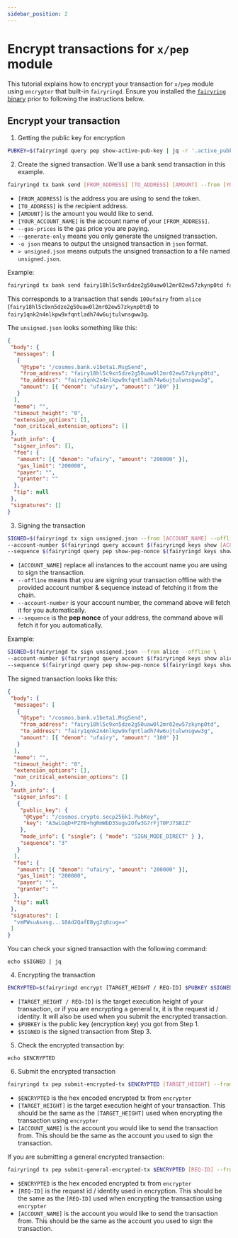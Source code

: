 ```yaml
---
sidebar_position: 2
---
```


# Encrypt transactions for `x/pep` module

This tutorial explains how to encrypt your transaction for `x/pep` module using `encrypter` that built-in `fairyringd`.
Ensure you installed the [`fairyring` binary](../running-a-node/installation.md) prior to following the instructions below.

## Encrypt your transaction

1. Getting the public key for encryption

```bash
PUBKEY=$(fairyringd query pep show-active-pub-key | jq -r '.active_pubkey.public_key')
```

2. Create the signed transaction. We'll use a bank send transaction in this example.

```bash
fairyringd tx bank send [FROM_ADDRESS] [TO_ADDRESS] [AMOUNT] --from [YOUR_ACCOUNT_NAME] --gas-prices 1ufairy --generate-only -o json -y > unsigned.json
```

- `[FROM_ADDRESS]` is the address you are using to send the token.
- `[TO_ADDRESS]` is the recipient address.
- `[AMOUNT]` is the amount you would like to send.
- `[YOUR_ACCOUNT_NAME]` is the account name of your `[FROM_ADDRESS]`.
- `--gas-prices` is the gas price you are paying.
- `--generate-only` means you only generate the unsigned transaction.
- `-o json` means to output the unsigned transaction in `json` format.
- `> unsigned.json` means outputs the unsigned transaction to a file named `unsigned.json`.

Example:

```bash
fairyringd tx bank send fairy18hl5c9xn5dze2g50uaw0l2mr02ew57zkynp0td fairy1qnk2n4nlkpw9xfqntladh74w6ujtulwnsgww3g 100ufairy --from alice --gas-prices 1ufairy --generate-only -o json -y > unsigned.json
```

This corresponds to a transaction that sends `100ufairy` from `alice` (`fairy18hl5c9xn5dze2g50uaw0l2mr02ew57zkynp0td`) to `fairy1qnk2n4nlkpw9xfqntladh74w6ujtulwnsgww3g`.

The `unsigned.json` looks something like this:

```json
{
 "body": {
  "messages": [
   {
    "@type": "/cosmos.bank.v1beta1.MsgSend",
    "from_address": "fairy18hl5c9xn5dze2g50uaw0l2mr02ew57zkynp0td",
    "to_address": "fairy1qnk2n4nlkpw9xfqntladh74w6ujtulwnsgww3g",
    "amount": [{ "denom": "ufairy", "amount": "100" }]
   }
  ],
  "memo": "",
  "timeout_height": "0",
  "extension_options": [],
  "non_critical_extension_options": []
 },
 "auth_info": {
  "signer_infos": [],
  "fee": {
   "amount": [{ "denom": "ufairy", "amount": "200000" }],
   "gas_limit": "200000",
   "payer": "",
   "granter": ""
  },
  "tip": null
 },
 "signatures": []
}
```

3. Signing the transaction

```bash
SIGNED=$(fairyringd tx sign unsigned.json --from [ACCOUNT_NAME] --offline \
--account-number $(fairyringd query account $(fairyringd keys show [ACCOUNT_NAME] -a) -o json | jq -r '.account_number') \
--sequence $(fairyringd query pep show-pep-nonce $(fairyringd keys show [ACCOUNT_NAME] -a) -o json | jq -r '.pepNonce.nonce'))
```

- `[ACCOUNT_NAME]` replace all instances to the account name you are using to sign the transaction.
- `--offline` means that you are signing your transaction offline with the provided account number & sequence instead of fetching it from the chain.
- `--account-number` is your account number, the command above will fetch it for you automatically.
- `--sequence` is the **pep nonce** of your address, the command above will fetch it for you automatically.

Example:

```bash
SIGNED=$(fairyringd tx sign unsigned.json --from alice --offline \
--account-number $(fairyringd query account $(fairyringd keys show alice -a) -o json | jq -r '.account_number') \
--sequence $(fairyringd query pep show-pep-nonce $(fairyringd keys show alice -a) -o json | jq -r '.pepNonce.nonce'))
```

The signed transaction looks like this:

```json
{
 "body": {
  "messages": [
   {
    "@type": "/cosmos.bank.v1beta1.MsgSend",
    "from_address": "fairy18hl5c9xn5dze2g50uaw0l2mr02ew57zkynp0td",
    "to_address": "fairy1qnk2n4nlkpw9xfqntladh74w6ujtulwnsgww3g",
    "amount": [{ "denom": "ufairy", "amount": "100" }]
   }
  ],
  "memo": "",
  "timeout_height": "0",
  "extension_options": [],
  "non_critical_extension_options": []
 },
 "auth_info": {
  "signer_infos": [
   {
    "public_key": {
     "@type": "/cosmos.crypto.secp256k1.PubKey",
     "key": "A3wiGqD+PZYB+hgRmWbD3Sugv2Ofw3G7rFjT0PJ7SBIZ"
    },
    "mode_info": { "single": { "mode": "SIGN_MODE_DIRECT" } },
    "sequence": "3"
   }
  ],
  "fee": {
   "amount": [{ "denom": "ufairy", "amount": "200000" }],
   "gas_limit": "200000",
   "payer": "",
   "granter": ""
  },
  "tip": null
 },
 "signatures": [
  "vmPWsuAsasg...10Ad2QafEByg2q0zug=="
 ]
}
```

You can check your signed transaction with the following command:

`echo $SIGNED | jq`

4. Encrypting the transaction

```bash
ENCRYPTED=$(fairyringd encrypt [TARGET_HEIGHT / REQ-ID] $PUBKEY $SIGNED)
```

- `[TARGET_HEIGHT / REQ-ID]` is the target execution height of your transaction, or if you are encrypting a general tx, it is the request id / identity. It will also be used when you submit the encrypted transaction.
- `$PUBKEY` is the public key (encryption key) you got from Step 1.
- `$SIGNED` is the signed transaction from Step 3.

5. Check the encrypted transaction by:

`echo $ENCRYPTED`

6. Submit the encrypted transaction

```bash
fairyringd tx pep submit-encrypted-tx $ENCRYPTED [TARGET_HEIGHT] --from [ACCOUNT_NAME] --gas-prices 1ufairy -y
```

- `$ENCRYPTED` is the hex encoded encrypted tx from `encrypter`
- `[TARGET_HEIGHT]` is the target execution height of your transaction. This should be the same as the `[TARGET_HEIGHT]` used when encrypting the transaction using `encrypter`
- `[ACCOUNT_NAME]` is the account you would like to send the transaction from. This should be the same as the account you used to sign the transaction.

If you are submitting a general encrypted transaction:

```bash
fairyringd tx pep submit-general-encrypted-tx $ENCRYPTED [REQ-ID] --from [ACCOUNT_NAME] --gas-prices 1ufairy -y
```

- `$ENCRYPTED` is the hex encoded encrypted tx from `encrypter`
- `[REQ-ID]` is the request id / identity used in encryption. This should be the same as the `[REQ-ID]` used when encrypting the transaction using `encrypter`
- `[ACCOUNT_NAME]` is the account you would like to send the transaction from. This should be the same as the account you used to sign the transaction.
